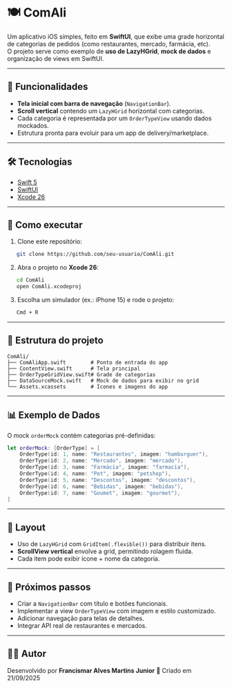 # 🍽️ ComAli

Um aplicativo iOS simples, feito em **SwiftUI**, que exibe uma grade horizontal de categorias de pedidos (como restaurantes, mercado, farmácia, etc).  
O projeto serve como exemplo de **uso de LazyHGrid**, **mock de dados** e organização de views em SwiftUI.

---

## 📱 Funcionalidades
- **Tela inicial com barra de navegação** (`NavigationBar`).
- **Scroll vertical** contendo um `LazyHGrid` horizontal com categorias.
- Cada categoria é representada por um `OrderTypeView` usando dados mockados.
- Estrutura pronta para evoluir para um app de delivery/marketplace.

---

## 🛠️ Tecnologias
- [Swift 5](https://developer.apple.com/swift/)
- [SwiftUI](https://developer.apple.com/xcode/swiftui/)
- [Xcode 26](https://developer.apple.com/xcode/)

---

## 🚀 Como executar
1. Clone este repositório:

```bash
   git clone https://github.com/seu-usuario/ComAli.git
````

2. Abra o projeto no **Xcode 26**:

```bash
   cd ComAli
   open ComAli.xcodeproj
```
3. Escolha um simulador (ex.: iPhone 15) e rode o projeto:

```bash
   Cmd + R
```

---

## 📂 Estrutura do projeto

```
ComAli/
├── ComAliApp.swift        # Ponto de entrada do app
├── ContentView.swift      # Tela principal
├── OrderTypeGridView.swift# Grade de categorias
├── DataSourceMock.swift   # Mock de dados para exibir no grid
└── Assets.xcassets        # Ícones e imagens do app
```

---

## 📊 Exemplo de Dados

O mock `orderMock` contém categorias pré-definidas:

```swift
let orderMock: [OrderType] = [
    OrderType(id: 1, name: "Restaurantes", imagem: "hamburguer"),
    OrderType(id: 2, name: "Mercado", imagem: "mercado"),
    OrderType(id: 3, name: "Farmácia", imagem: "farmacia"),
    OrderType(id: 4, name: "Pet", imagem: "petshop"),
    OrderType(id: 5, name: "Descontos", imagem: "descontos"),
    OrderType(id: 6, name: "Bebidas", imagem: "bebidas"),
    OrderType(id: 7, name: "Goumet", imagem: "gourmet"),
]
```

---

## 🎨 Layout

* Uso de `LazyHGrid` com `GridItem(.flexible())` para distribuir itens.
* **ScrollView vertical** envolve a grid, permitindo rolagem fluida.
* Cada item pode exibir ícone + nome da categoria.

---

## 📌 Próximos passos

* Criar a `NavigationBar` com título e botões funcionais.
* Implementar a view `OrderTypeView` com imagem e estilo customizado.
* Adicionar navegação para telas de detalhes.
* Integrar API real de restaurantes e mercados.

---

## 👨‍💻 Autor

Desenvolvido por **Francismar Alves Martins Junior**
📅 Criado em 21/09/2025


